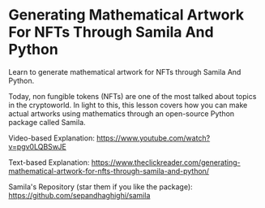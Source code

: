 # Generating Mathematical Artwork For NFTs Through Samila And Python


Learn to generate mathematical artwork for NFTs through Samila And Python.

Today, non fungible tokens (NFTs) are one of the most talked about topics in the cryptoworld. In light to this, this lesson covers how you can make actual artworks using mathematics through an open-source Python package called Samila.

Video-based Explanation: https://www.youtube.com/watch?v=pgv0LQBSwJE

Text-based Explanation: https://www.theclickreader.com/generating-mathematical-artwork-for-nfts-through-samila-and-python/

Samila's Repository (star them if you like the package): https://github.com/sepandhaghighi/samila